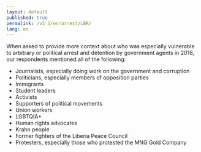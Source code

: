 ```yaml
---
layout: default
published: true
permalink: /v3_1/en/arrest/LBR/
lang: en
---
```


When asked to provide more context about who was especially vulnerable to arbitrary or political arrest and detention by government agents in 2018, our respondents mentioned all of the following:
-	Journalists, especially doing work on the government and corruption
-	Politicians, especially members of opposition parties
-	Immigrants
-	Student leaders
-	Activists
-	Supporters of political movements
-	Union workers
-	LGBTQIA+
-	Human rights advocates
-	Krahn people
-	Former fighters of the Liberia Peace Council
-	Protesters, especially those who protested the MNG Gold Company

